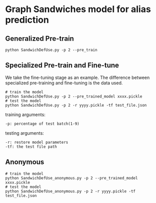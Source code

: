 # Graph Sandwiches model for alias prediction

## Generalized Pre-train

```shell
python SandwichDefUse.py -p 2 --pre_train
```

## Specialized Pre-train and Fine-tune
We take the fine-tuning stage as an example. The difference between specialized pre-training and fine-tuning is the data used.
```shell
# train the model
python SandwichDefUse.py -p 2 --pre_trained_model xxxx.pickle
# test the model
python SandwichDefUse.py -p 2 -r yyyy.pickle -tf test_file.json
```
training arguments:  
```
-p: percentage of test batch(1-9)
```
testing arguments:  
```
-r: restore model parameters
-tf: the test file path
```
## Anonymous
```shell
# train the model
python SandwichDefUse_anonymous.py -p 2 --pre_trained_model xxxx.pickle
# test the model
python SandwichDefUse_anonymous.py -p 2 -r yyyy.pickle -tf test_file.json
```